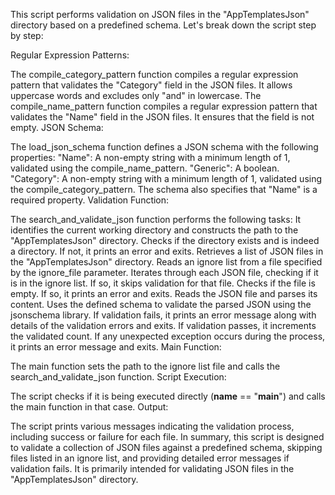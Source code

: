  This script performs validation on JSON files in the "AppTemplatesJson" directory based on a predefined schema. Let's break down the script step by step:

Regular Expression Patterns:

The compile_category_pattern function compiles a regular expression pattern that validates the "Category" field in the JSON files. It allows uppercase words and excludes only "and" in lowercase.
The compile_name_pattern function compiles a regular expression pattern that validates the "Name" field in the JSON files. It ensures that the field is not empty.
JSON Schema:

The load_json_schema function defines a JSON schema with the following properties:
"Name": A non-empty string with a minimum length of 1, validated using the compile_name_pattern.
"Generic": A boolean.
"Category": A non-empty string with a minimum length of 1, validated using the compile_category_pattern.
The schema also specifies that "Name" is a required property.
Validation Function:

The search_and_validate_json function performs the following tasks:
It identifies the current working directory and constructs the path to the "AppTemplatesJson" directory.
Checks if the directory exists and is indeed a directory. If not, it prints an error and exits.
Retrieves a list of JSON files in the "AppTemplatesJson" directory.
Reads an ignore list from a file specified by the ignore_file parameter.
Iterates through each JSON file, checking if it is in the ignore list. If so, it skips validation for that file.
Checks if the file is empty. If so, it prints an error and exits.
Reads the JSON file and parses its content.
Uses the defined schema to validate the parsed JSON using the jsonschema library.
If validation fails, it prints an error message along with details of the validation errors and exits.
If validation passes, it increments the validated count.
If any unexpected exception occurs during the process, it prints an error message and exits.
Main Function:

The main function sets the path to the ignore list file and calls the search_and_validate_json function.
Script Execution:

The script checks if it is being executed directly (__name__ == "__main__") and calls the main function in that case.
Output:

The script prints various messages indicating the validation process, including success or failure for each file.
In summary, this script is designed to validate a collection of JSON files against a predefined schema, skipping files listed in an ignore list, and providing detailed error messages if validation fails. It is primarily intended for validating JSON files in the "AppTemplatesJson" directory.
